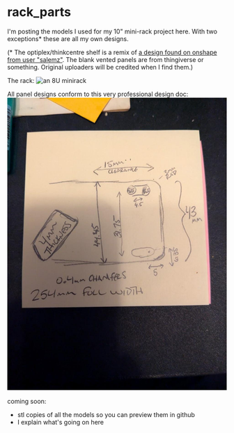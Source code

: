 # rack_parts
I'm posting the models I used for my 10" mini-rack project here. With two exceptions* these are all my own designs.


(* The optiplex/thinkcentre shelf is a remix of [a design found on onshape from user "salemz"](https://cad.onshape.com/documents/edc2be91c8a5c8ce739145d0/w/da46e5e176b4d39cc755736e/e/9c80555ae34e66083f173074). The blank vented panels are from thingiverse or something. Original uploaders will be credited when I find them.)

The rack:
![an 8U minirack](/PXL_20250305_000510257.MP(1).jpg)

All panel designs conform to this very professional design doc:
![a post-it note](/tab_design.jpg)

coming soon:
* stl copies of all the models so you can preview them in github
* I explain what's going on here

